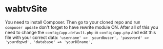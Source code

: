 # wabtvSite

You need to install Composer. Then go to your cloned repo and run `composer update` don't forget to have rewrite module ON.
After all of this you need to change the `config/app.default.php` in `config/app.php` and edit this file with your correct data:
`'username' => 'yourdbuser',
            'password' => 'yourdbpwd',
            'database' => 'yourDBname',
`
